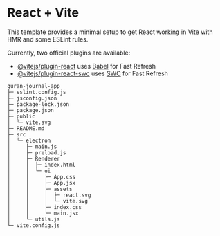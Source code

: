 # React + Vite

This template provides a minimal setup to get React working in Vite with HMR and some ESLint rules.

Currently, two official plugins are available:

- [@vitejs/plugin-react](https://github.com/vitejs/vite-plugin-react/blob/main/packages/plugin-react/README.md) uses [Babel](https://babeljs.io/) for Fast Refresh
- [@vitejs/plugin-react-swc](https://github.com/vitejs/vite-plugin-react-swc) uses [SWC](https://swc.rs/) for Fast Refresh

```
quran-journal-app
├─ eslint.config.js
├─ jsconfig.json
├─ package-lock.json
├─ package.json
├─ public
│  └─ vite.svg
├─ README.md
├─ src
│  └─ electron
│     ├─ main.js
│     ├─ preload.js
│     ├─ Renderer
│     │  ├─ index.html
│     │  └─ ui
│     │     ├─ App.css
│     │     ├─ App.jsx
│     │     ├─ assets
│     │     │  ├─ react.svg
│     │     │  └─ vite.svg
│     │     ├─ index.css
│     │     └─ main.jsx
│     └─ utils.js
└─ vite.config.js

```
